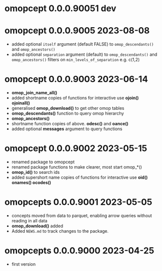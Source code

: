 
# omopcept 0.0.0.90051 dev



# omopcept 0.0.0.9005 2023-08-08

* added optional `itself` argument (default FALSE) to `omop_descendants()` and `omop_ancestors()`
* added optional `separation` argument (default) to `omop_descendants()` and `omop_ancestors()` filters on `min_levels_of_separation` e.g. c(1,2)


# omopcept 0.0.0.9003 2023-06-14

* **omop_join_name_all()**
* added shortname copies of functions for interactive use **ojoin() ojoinall()**
* generalised **omop_download()** to get other omop tables
* **omop_descendants()** function to query omop hierarchy
* **omop_ancestors()**
* shortname function copies of above. **odesc()** and **oance()**
* added optional **messages** argument to query functions

# omopcept 0.0.0.9002 2023-05-15

* renamed package to omopcept
* renamed package functions to make clearer, most start omop_*()
* **omop_id()** to search ids
* added supershort name copies of functions for interactive use **oid() onames() ocodes()**

# omopcepts 0.0.0.9001 2023-05-05

* concepts moved from data to parquet, enabling arrow queries without reading in all data
* **omop_download()** added
* Added `NEWS.md` to track changes to the package.


# omopcepts 0.0.0.9000 2023-04-25

* first version

